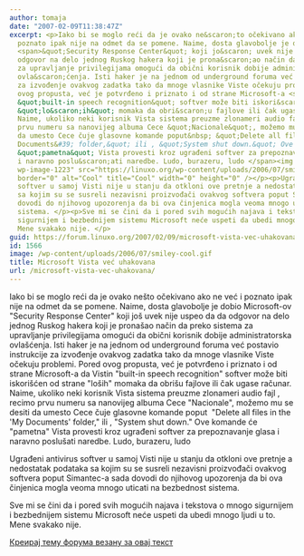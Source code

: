 ```yaml
---
author: tomaja
date: "2007-02-09T11:38:47Z"
excerpt: <p>Iako bi se moglo reći da je ovako ne&scaron;to očekivano ako ne već i
  poznato ipak nije na odmet da se pomene. Naime, dosta glavobolje je dobio Microsoft-ov
  <span>&quot;Security Response Center&quot; koji jo&scaron; uvek nije uspeo da da
  odgovor na delo jednog Ruskog hakera koji je prona&scaron;ao način da preko sistema
  za upravljanje privilegijama omogući da obični korisnik dobije administratorska
  ovla&scaron;ćenja. Isti haker je na jednom od underground foruma već postavio instrukcije
  za izvođenje ovakvog zadatka tako da mnoge vlasnike Viste očekuju problemi. </span>Pored
  ovog propusta, već je potvrđeno i priznato i od strane Microsoft-a <span>da Vistin
  &quot;built-in speech recognition&quot; softver može biti iskori&scaron;ćen od strane
  &quot;lo&scaron;ih&quot; momaka da obri&scaron;u fajlove ili čak ugase računar.
  Naime, ukoliko neki korisnik Vista sistema preuzme zlonameri audio fajl , recimo
  prvu numeru sa nanovijeg albuma Cece &quot;Nacionale&quot;, možemo mu se desiti
  da umesto Cece čuje glasovne komande poput&nbsp; &quot;Delete all files in the &#39;My
  Documents&#39; folder,&quot; ili , &quot;System shut down.&quot; Ove komande će
  &quot;pametna&quot; Vista provesti kroz ugrađeni softver za prepoznavanje glasa
  i naravno poslu&scaron;ati naredbe. Ludo, burazeru, ludo </span><img class=" size-full
  wp-image-1223" src="https://linuxo.org/wp-content/uploads/2006/07/smiley-cool.gif"
  border="0" alt="Cool" title="Cool" width="0" height="0" /></p><p>Ugrađeni antivirus
  softver u samoj Visti nije u stanju da otkloni ove pretnje a nedostatak podataka
  sa kojim su se susreli nezavisni proizvođači ovakvog softvera poput Simantec-a sada
  dovodi do njihovog upozorenja da bi ova činjenica mogla veoma mnogo uticati na bezbednost
  sistema. </p><p>Sve mi se čini da i pored svih mogućih najava i tekstova o mnogo
  sigurnijem i bezbednijem sistemu Microsoft neće uspeti da ubedi mnogo ljudi u to.
  Mene svakako nije. </p>
guid: https://forum.linuxo.org/2007/02/09/microsoft-vista-vec-uhakovana/
id: 1566
image: /wp-content/uploads/2006/07/smiley-cool.gif
title: Microsoft Vista već uhakovana
url: /microsoft-vista-vec-uhakovana/
---
```

Iako bi se moglo reći da je ovako ne&scaron;to očekivano ako ne već i poznato ipak nije na odmet da se pomene. Naime, dosta glavobolje je dobio Microsoft-ov <span>"Security Response Center" koji jo&scaron; uvek nije uspeo da da odgovor na delo jednog Ruskog hakera koji je prona&scaron;ao način da preko sistema za upravljanje privilegijama omogući da obični korisnik dobije administratorska ovla&scaron;ćenja. Isti haker je na jednom od underground foruma već postavio instrukcije za izvođenje ovakvog zadatka tako da mnoge vlasnike Viste očekuju problemi. </span>Pored ovog propusta, već je potvrđeno i priznato i od strane Microsoft-a <span>da Vistin "built-in speech recognition" softver može biti iskori&scaron;ćen od strane "lo&scaron;ih" momaka da obri&scaron;u fajlove ili čak ugase računar. Naime, ukoliko neki korisnik Vista sistema preuzme zlonameri audio fajl , recimo prvu numeru sa nanovijeg albuma Cece "Nacionale", možemo mu se desiti da umesto Cece čuje glasovne komande poput&nbsp; "Delete all files in the 'My Documents' folder," ili , "System shut down." Ove komande će "pametna" Vista provesti kroz ugrađeni softver za prepoznavanje glasa i naravno poslu&scaron;ati naredbe. Ludo, burazeru, ludo </span><img class=" size-full wp-image-1223" src="https://linuxo.org/wp-content/uploads/2006/07/smiley-cool.gif" border="0" alt="Cool" title="Cool" width="0" height="0" />

Ugrađeni antivirus softver u samoj Visti nije u stanju da otkloni ove pretnje a nedostatak podataka sa kojim su se susreli nezavisni proizvođači ovakvog softvera poput Simantec-a sada dovodi do njihovog upozorenja da bi ova činjenica mogla veoma mnogo uticati na bezbednost sistema. 

Sve mi se čini da i pored svih mogućih najava i tekstova o mnogo sigurnijem i bezbednijem sistemu Microsoft neće uspeti da ubedi mnogo ljudi u to. Mene svakako nije. 

<!--break-->

[Креирај тему форума везану за овај текст](https://linuxo.org/nova-tema-na-forumu/?se_pid=1566)